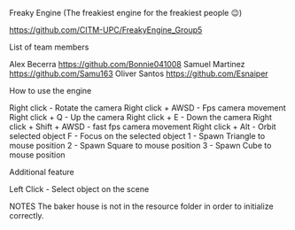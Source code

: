 
Freaky Engine (The freakiest engine for the freakiest people 😉)

https://github.com/CITM-UPC/FreakyEngine_Group5


List of team members

Alex Becerra https://github.com/Bonnie041008
Samuel Martinez https://github.com/Samu163
Oliver Santos https://github.com/Esnaiper

How to use the engine

Right click - Rotate the camera 
Right click + AWSD - Fps camera movement
Right click + Q - Up the camera
Right click + E - Down the camera
Right click + Shift + AWSD - fast fps camera movement
Right click + Alt - Orbit selected object
F - Focus on the selected object
1 - Spawn Triangle to mouse position
2 - Spawn Square to mouse position
3 - Spawn Cube to mouse position

Additional feature

Left Click - Select object on the scene

NOTES
The baker house is not in the resource folder in order to initialize correctly.
